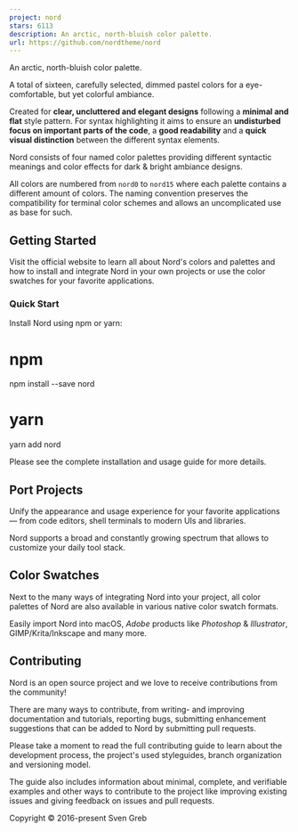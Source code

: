 ```yaml
---
project: nord
stars: 6113
description: An arctic, north-bluish color palette.
url: https://github.com/nordtheme/nord
---
```


An arctic, north-bluish color palette.

A total of sixteen, carefully selected, dimmed pastel colors for a eye-comfortable, but yet colorful ambiance.

Created for **clear, uncluttered and elegant designs** following a **minimal and flat** style pattern. For syntax highlighting it aims to ensure an **undisturbed focus on important parts of the code**, a **good readability** and a **quick visual distinction** between the different syntax elements.

Nord consists of four named color palettes providing different syntactic meanings and color effects for dark & bright ambiance designs.

All colors are numbered from `nord0` to `nord15` where each palette contains a different amount of colors. The naming convention preserves the compatibility for terminal color schemes and allows an uncomplicated use as base for such.

Getting Started
---------------

Visit the official website to learn all about Nord's colors and palettes and how to install and integrate Nord in your own projects or use the color swatches for your favorite applications.

### Quick Start

Install Nord using npm or yarn:

# npm
npm install --save nord

# yarn
yarn add nord

Please see the complete installation and usage guide for more details.

Port Projects
-------------

Unify the appearance and usage experience for your favorite applications — from code editors, shell terminals to modern UIs and libraries.

Nord supports a broad and constantly growing spectrum that allows to customize your daily tool stack.

Color Swatches
--------------

Next to the many ways of integrating Nord into your project, all color palettes of Nord are also available in various native color swatch formats.

Easily import Nord into macOS, _Adobe_ products like _Photoshop_ & _Illustrator_, GIMP/Krita/Inkscape and many more.

Contributing
------------

Nord is an open source project and we love to receive contributions from the community!

There are many ways to contribute, from writing- and improving documentation and tutorials, reporting bugs, submitting enhancement suggestions that can be added to Nord by submitting pull requests.

Please take a moment to read the full contributing guide to learn about the development process, the project's used styleguides, branch organization and versioning model.

The guide also includes information about minimal, complete, and verifiable examples and other ways to contribute to the project like improving existing issues and giving feedback on issues and pull requests.

Copyright © 2016-present Sven Greb
